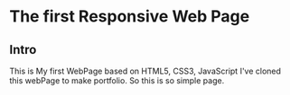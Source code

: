 # The first Responsive Web Page

## Intro
This is My first WebPage based on HTML5, CSS3, JavaScript
I've cloned this webPage to make portfolio.
So this is so simple page.
